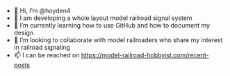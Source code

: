 - 👋 Hi, I’m @hoyden4
- 👀 I am developing a whole layout model railroad signal system
- 🌱 I’m currently learning how to use GitHub and how to document my design
- 💞️ I’m looking to collaborate with model railroaders who share my interest in railroad signaling
- 📫 I can be reached on https://model-railroad-hobbyist.com/recent-posts
<!---
hoyden4/hoyden4 is a ✨ special ✨ repository because its `README.md` (this file) appears on your GitHub profile.
You can click the Preview link to take a look at your changes.
--->
